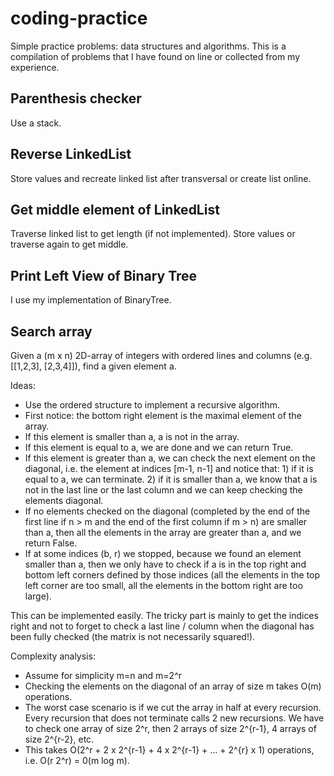 # coding-practice
Simple practice problems: data structures and algorithms. This is a compilation of problems that I have found on line or collected from my experience.

## Parenthesis checker

Use a stack.

## Reverse LinkedList

Store values and recreate linked list after transversal or create list online.

## Get middle element of LinkedList

Traverse linked list to get length (if not implemented). Store values or traverse again to get middle.

## Print Left View of Binary Tree

I use my implementation of BinaryTree.

## Search array
Given a (m x n) 2D-array of integers with ordered lines and columns (e.g. [[1,2,3], [2,3,4]]), find a given element a.

Ideas:
- Use the ordered structure to implement a recursive algorithm.
- First notice: the bottom right element is the maximal element of the array.
- If this element is smaller than a, a is not in the array.
- If this element is equal to a, we are done and we can return True.
- If this element is greater than a, we can check the next element on the diagonal, i.e. the element at indices [m-1, n-1] and notice that: 1) if it is equal to a, we can terminate. 2) if it is smaller than a, we know that a is not in the last line or the last column and we can keep checking the elements diagonal.
- If no elements checked on the diagonal (completed by the end of the first line if n > m and the end of the first column if m > n) are smaller than a, then all the elements in the array are greater than a, and we return False.
- If at some indices (b, r) we stopped, because we found an element smaller than a, then we only have to check if a is in the top right and bottom left corners defined by those indices (all the elements in the top left corner are too small, all the elements in the bottom right are too large).

This can be implemented easily. The tricky part is mainly to get the indices right and not to forget to check a last line / column when the diagonal has been fully checked (the matrix is not necessarily squared!).

Complexity analysis:
- Assume for simplicity m=n and m=2^r
- Checking the elements on the diagonal of an array of size m takes O(m) operations.
- The worst case scenario is if we cut the array in half at every recursion. Every recursion that does not terminate calls 2 new recursions. We have to check one array of size 2^r, then 2 arrays of size 2^{r-1}, 4 arrays of size 2^{r-2}, etc.
- This takes O(2^r + 2 x 2^{r-1} + 4 x 2^{r-1} + ... + 2^{r} x 1) operations, i.e. O(r 2^r) = 0(m log m).

